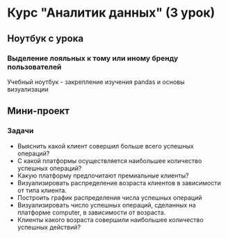 # Курс "Аналитик данных" (3 урок)
## Ноутбук с урока
### Выделение лояльных к тому или иному бренду пользователей
Учебный ноутбук - закрепление изучения pandas и основы визуализации
## Мини-проект
### Задачи
* Выяснить какой клиент совершил больше всего успешных операций?
* С какой платформы осуществляется наибольшее количество успешных операций?
* Какую платформу предпочитают премиальные клиенты?
* Визуализировать распределение возраста клиентов в зависимости от типа клиента.
* Построить график распределения числа успешных операций
* Визуализировать число успешных операций, сделанных на платформе computer, в зависимости от возраста. 
* Клиенты какого возраста совершили наибольшее количество успешных действий?
